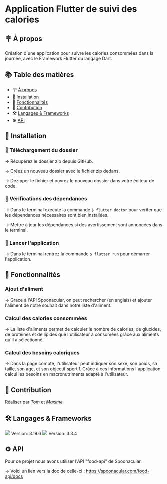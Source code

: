 # Application Flutter de suivi des calories

## 🪧 À propos

Création d'une application pour suivre les calories consommées dans la journée, avec le Framework Flutter du langage Dart.


## 📚 Table des matières

- 🪧 [À propos](#à-propos)
- 🚀 [Installation](#installation)
- 🧰 [Fonctionnalités](#fonctionnalités)
- 🤝 [Contribution](#contribution)
- 🛠️ [Langages & Frameworks](#langages--frameworks)
- ⚙️ [API](#api)


## 🚀 Installation

### 📂 Téléchargement du dossier

  -> Récupérez le dossier zip depuis GitHub.
  
  -> Créez un nouveau dossier avec le fichier zip dedans.
  
  -> Dézipper le fichier et ouvrez le nouveau dossier dans votre éditeur de code.

### 🔧 Vérifications des dépendances

  -> Dans le terminal exécuté la commande `$ flutter doctor` pour vérifer que les dépendances nécessaires sont bien installées.

  -> Mettre à jour les dépendances si des avertissement sont annoncées dans le terminal.

### 🚀 Lancer l'application

  -> Dans le terminal rentrez la commande `$ flutter run` pour démarrer l'application.


## 🧰 Fonctionnalités

### Ajout d'aliment

  -> Grace à l'API Spoonacular, on peut rechercher (en anglais) et ajouter l'aliment de notre souhait dans notre liste d'aliment.
  
### Calcul des calories consommées

  -> La liste d'aliments permet de calculer le nombre de calories, de glucides, de protéines et de lipides que l'utilisateur à consomées grâce aux aliments qu'il a sélectionné.

### Calcul des besoins caloriques

  -> Dans la page compte, l'utilisateur peut indiquer son sexe, son poids, sa taille, son age, et son objectif sportif. Grâce à ces informations l'application calcul les besoins en macronutriments adapté à l'utilisateur.

## 🤝 Contribution

Réaliser par [*Tom*](https://github.com/TomCartier) et [*Maxime*](https://github.com/MaximeLemesle)


## 🛠️ Langages & Frameworks

<img src="https://img.shields.io/badge/Framework-Flutter-blue?style=flat&logo=flutter&logoColor=white" />
Version: 3.19.6
<img src="https://img.shields.io/badge/Code-Dart-336791?style=flat&logo=dart&logoColor=white" />
Version: 3.3.4

## ⚙️ API

Pour ce projet nous avons utiliser l'API "food-api" de Spoonacular.

  -> Voici un lien vers la doc de celle-ci : https://spoonacular.com/food-api/docs
